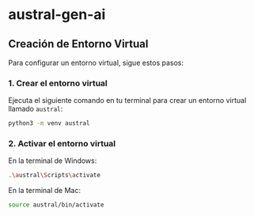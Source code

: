 # austral-gen-ai

## Creación de Entorno Virtual

Para configurar un entorno virtual, sigue estos pasos:

### 1. Crear el entorno virtual

Ejecuta el siguiente comando en tu terminal para crear un entorno virtual llamado `austral`:

```bash
python3 -m venv austral
```

### 2. Activar el entorno virtual

En la terminal de Windows:

```bash
.\austral\Scripts\activate
```

En la terminal de Mac:

```bash
source austral/bin/activate
```

